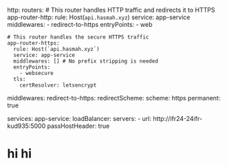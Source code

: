 http:
  routers:
    # This router handles HTTP traffic and redirects it to HTTPS
    app-router-http:
      rule: Host(`api.hasmah.xyz`)
      service: app-service
      middlewares:
        - redirect-to-https
      entryPoints:
        - web

    # This router handles the secure HTTPS traffic
    app-router-https:
      rule: Host(`api.hasmah.xyz`)
      service: app-service
      middlewares: [] # No prefix stripping is needed
      entryPoints:
        - websecure
      tls:
        certResolver: letsencrypt

  middlewares:
    redirect-to-https:
      redirectScheme:
        scheme: https
        permanent: true

  services:
    app-service:
      loadBalancer:
        servers:
          - url: http://ifr24-24ifr-kud935:5000
        passHostHeader: true

# hi hi
